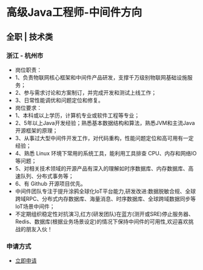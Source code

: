 
# 高级Java工程师-中间件方向
## 全职  |  技术类
### 浙江 - 杭州市

- 岗位职责：
- 1、负责物联网核心框架和中间件产品研发，支撑千万级别物联网基础设施服务；
- 2、参与需求讨论和方案制订，并完成开发和测试上线工作；
- 3、日常性能调优和问题定位和修复。
- 岗位要求：
- 1、本科或以上学历，计算机专业或软件工程等专业；
- 2、5年以上Java开发经验；熟悉基本数据结构和算法，熟悉JVM和主流Java开源框架的原理；
- 3、从事过大型中间件开发工作，对代码重构，性能问题定位和高可用有一定经验；
- 4、熟悉 Linux 环境下常用的系统工具，能利用工具排查 CPU、内存和网络IO等问题；
- 5、对相关技术领域的开源产品有深入的理解如时序数据库、内存数据库、高速队列、分布式事务等；
- 6、有 Github 开源项目优先。
- 中间件团队专注于提升涂鸦全球化IoT平台能力,研发改进:数据脱敏合规、全球跨域RPC、分布式内存数据库、海量消息、时序数据库、全球跨域数据同步等IoT场景中间件；
- 不定期组织稳定性对抗演习,红方(研发团队)在蓝方(测开或SRE)停止服务器、Redis、数据库(根据业务场景设定)的情况下保持中间件的可用性,欢迎喜欢挑战的朋友入伙！
### 申请方式
- <a href="mailto:hr@tuya.com" title=yourName-高级Java工程师-中间件方向>立即申请</a>